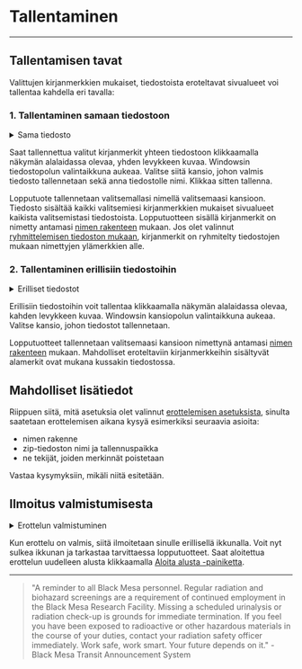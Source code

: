 # Tallentaminen

---

## Tallentamisen tavat

Valittujen kirjanmerkkien mukaiset, tiedostoista eroteltavat sivualueet voi tallentaa kahdella eri tavalla:

### 1. Tallentaminen samaan tiedostoon

<details>
<summary>Sama tiedosto</summary>
<div class="accordioncontent">

![Samaan tiedostoon tallentamisen painike](../../images/extract_save_one_file.png)

</div>
</details>

Saat tallennettua valitut kirjanmerkit yhteen tiedostoon klikkaamalla näkymän alalaidassa olevaa, yhden levykkeen kuvaa. Windowsin tiedostopolun valintaikkuna aukeaa. Valitse siitä kansio, johon valmis tiedosto tallennetaan sekä anna tiedostolle nimi. Klikkaa sitten tallenna.

Lopputuote tallennetaan valitsemallasi nimellä valitsemaasi kansioon. Tiedosto sisältää kaikki valitsemiesi kirjanmerkkien mukaiset sivualueet kaikista valitsemistasi tiedostoista. Lopputuotteen sisällä kirjanmerkit on nimetty antamasi [nimen rakenteen](settings.md#1-nimen-rakenne) mukaan. Jos olet valinnut [ryhmittelemisen tiedoston mukaan](settings.md#5-järjestä-tiedostojen-mukaan), kirjanmerkit on ryhmitelty tiedostojen mukaan nimettyjen ylämerkkien alle.

### 2. Tallentaminen erillisiin tiedostoihin

<details>
<summary>Erilliset tiedostot</summary>
<div class="accordioncontent">

![Erillisiin tiedostoihin tallentamisen painike](../../images/extract_save_multiple_files.png)

</div>
</details>

Erillisiin tiedostoihin voit tallentaa klikkaamalla näkymän alalaidassa olevaa, kahden levykkeen kuvaa. Windowsin kansiopolun valintaikkuna aukeaa. Valitse kansio, johon tiedostot tallennetaan.

Lopputuotteet tallennetaan valitsemaasi kansioon nimettynä antamasi [nimen rakenteen](settings.md#1-nimen-rakenne) mukaan. Mahdolliset eroteltaviin kirjanmerkkeihin sisältyvät alamerkit ovat mukana kussakin tiedostossa.

## Mahdolliset lisätiedot

Riippuen siitä, mitä asetuksia olet valinnut [erottelemisen asetuksista](settings.md#erottelun-asetukset-1), sinulta saatetaan erottelemisen aikana kysyä esimerkiksi seuraavia asioita:

- nimen rakenne
- zip-tiedoston nimi ja tallennuspaikka
- ne tekijät, joiden merkinnät poistetaan

Vastaa kysymyksiin, mikäli niitä esitetään.

## Ilmoitus valmistumisesta

<details>
<summary>Erottelun valmistuminen</summary>
<div class="accordioncontent">

![Erottelun valmistumisen ikkuna](../../images/extract_extraction_finished.png)

</div>
</details>

Kun erottelu on valmis, siitä ilmoitetaan sinulle erillisellä ikkunalla. Voit nyt sulkea ikkunan ja tarkastaa tarvittaessa lopputuotteet. Saat aloitettua erottelun uudelleen alusta klikkaamalla [Aloita alusta -painiketta](../general/view_structure.md#1-aloita-alusta--painike).

---

> "A reminder to all Black Mesa personnel. Regular radiation and biohazard screenings are a requirement of continued employment in the Black Mesa Research Facility. Missing a scheduled urinalysis or radiation check-up is grounds for immediate termination. If you feel you have been exposed to radioactive or other hazardous materials in the course of your duties, contact your radiation safety officer immediately. Work safe, work smart. Your future depends on it." - Black Mesa Transit Announcement System
